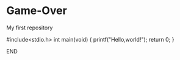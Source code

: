 # Game-Over
My first repository


#include<stdio.h>
int main(void)
{
  printf("Hello,world!");
  return 0;
}


END

